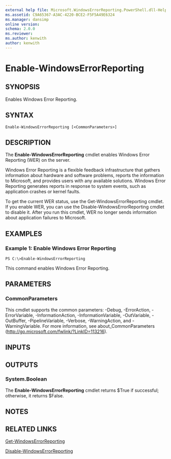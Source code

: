 ```yaml
---
external help file: Microsoft.WindowsErrorReporting.PowerShell.dll-Help.xml
ms.assetid: C9A65367-A3AC-4220-BCE2-F5F5A49E6324
ms.manager: dansimp
online version: 
schema: 2.0.0
ms.reviewer:
ms.author: kenwith
author: kenwith
---
```


# Enable-WindowsErrorReporting

## SYNOPSIS
Enables Windows Error Reporting.

## SYNTAX

```
Enable-WindowsErrorReporting [<CommonParameters>]
```

## DESCRIPTION
The **Enable-WindowsErrorReporting** cmdlet enables Windows Error Reporting (WER) on the server.

Windows Error Reporting is a flexible feedback infrastructure that gathers information about hardware and software problems, reports the information to Microsoft, and provides users with any available solutions.
Windows Error Reporting generates reports in response to system events, such as application crashes or kernel faults.

To get the current WER status, use the Get-WindowsErrorReporting cmdlet.
If you enable WER, you can use the Disable-WindowsErrorReporting cmdlet to disable it.
After you run this cmdlet, WER no longer sends information about application failures to Microsoft.

## EXAMPLES

### Example 1: Enable Windows Error Reporting
```
PS C:\>Enable-WindowsErrorReporting
```

This command enables Windows Error Reporting.

## PARAMETERS

### CommonParameters
This cmdlet supports the common parameters: -Debug, -ErrorAction, -ErrorVariable, -InformationAction, -InformationVariable, -OutVariable, -OutBuffer, -PipelineVariable, -Verbose, -WarningAction, and -WarningVariable. For more information, see about_CommonParameters (http://go.microsoft.com/fwlink/?LinkID=113216).

## INPUTS

## OUTPUTS

### System.Boolean
The **Enable-WindowsErrorReporting** cmdlet returns $True if successful; otherwise, it returns $False.

## NOTES

## RELATED LINKS

[Get-WindowsErrorReporting](./Get-WindowsErrorReporting.md)

[Disable-WindowsErrorReporting](./Disable-WindowsErrorReporting.md)

